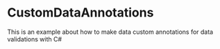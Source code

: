# CustomDataAnnotations

This is an example about how to make data custom annotations for data validations with C#
